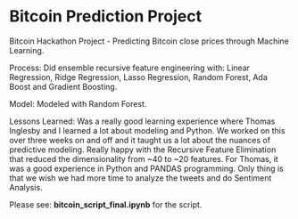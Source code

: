 # Bitcoin Prediction Project
Bitcoin Hackathon Project - Predicting Bitcoin close prices through Machine Learning. 

Process: Did ensemble recursive feature engineering with: Linear Regression, Ridge Regression, Lasso Regression, Random Forest, Ada Boost and Gradient Boosting.

Model: Modeled with Random Forest.

Lessons Learned: Was a really good learning experience where Thomas Inglesby and I learned a lot about modeling and Python. We worked on this over three weeks on and off and it taught us a lot about the nuances of predictive modeling. Really happy with the Recursive Feature Elimination that reduced the dimensionality from ~40 to ~20 features. For Thomas, it was a good experience in Python and PANDAS programming. Only thing is that we wish we had more time to analyze the tweets and do Sentiment Analysis.

Please see: **bitcoin_script_final.ipynb** for the script.

